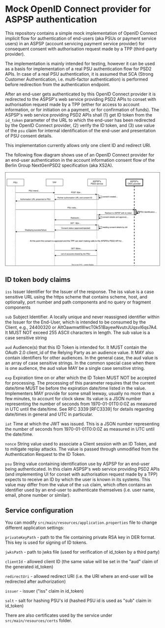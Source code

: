 # Mock OpenID Connect provider for ASPSP authentication

This repository contains a simple mock implementation of OpenID Connect implicit flow for authentication of end-users (aka PSUs or payment service users)
in an ASPSP (account servicing payment service provider) for consequent consent with authorisation request made by a TPP (third-party provider).

The implementation is mainly intended for testing, however it can be used as a basis for implementation of a real PSU authentication flow for PSD2 APIs.
In case of a real PSU authentication, it is assumed that SCA (Strong Customer Authentication, i.e. multi-factor authentication) is performed before
redirection from the authentication endpoint.

After an end-user gets authenticated by this OpenID Connect provider it is redirected to the ASPSP's web service providing PSD2 APIs to conset with
authorisation request made by a TPP (either for access to account information, or for initiation on a payment, or for confirmation of funds). The ASPSP's
web service providing PSD2 APIs shall (1) get ID token from the `id_token` parameter of the URL to which the end-user has been redirected by the OpenID
Connect provider, (2) verify the ID token, and (3) use value of the `psu` claim for internal identification of the end-user and presentation of
PSU consent details.

This implementation currently allows only one client ID and redirect URI.

The following flow diagram shows use of an OpenID Connect provider for an end-user authentication in the account information consent flow of the Berlin
Group NextGenPSD2 specification (aka XS2A).

![This is an image](docs/assets/NextGenPSD2%20ASPSP%20AIS%20auth%20flow%20diagram.svg)

## ID token body claims
 
`iss` Issuer Identifier for the Issuer of the response. The iss value is a case sensitive URL using the https scheme that contains scheme, host, and
optionally, port number and path components and no query or fragment components    

`sub` Subject Identifier. A locally unique and never reassigned identifier within the Issuer for the End-User, which is intended to be consumed by the
Client, e.g., 24400320 or AItOawmwtWwcT0k51BayewNvutrJUqsvl6qs7A4. It MUST NOT exceed 255 ASCII characters in length. The sub value is a case sensitive
string
  
`aud` Audience(s) that this ID Token is intended for. It MUST contain the OAuth 2.0 client_id of the Relying Party as an audience value. It MAY also
contain identifiers for other audiences. In the general case, the aud value is an array of case sensitive strings. In the common special case when there is
one audience, the aud value MAY be a single case sensitive string.  

`exp` Expiration time on or after which the ID Token MUST NOT be accepted for processing. The processing of this parameter requires that the current
date/time MUST be before the expiration date/time listed in the value. Implementers MAY provide for some small leeway, usually no more than a few minutes,
to account for clock skew. Its value is a JSON number representing the number of seconds from 1970-01-01T0:0:0Z as measured in UTC until the date/time. See
RFC 3339 [RFC3339] for details regarding date/times in general and UTC in particular.  

`iat` Time at which the JWT was issued. This is a JSON number representing the number of seconds from 1970-01-01T0:0:0Z as measured in UTC until the
date/time.
   
`nonce` String value used to associate a Client session with an ID Token, and to mitigate replay attacks. The value is passed through unmodified from the
Authentication Request to the ID Token.  

`psu` String value containing identification use by ASPSP for an end-user being authenticated. In this claim ASPSP's web service providing PSD2 APIs (and
implementing UI for conset with authorisation request made by a TPP) expects to receive an ID by which the user is known in its systems. This value may
differ from the value of the `sub` claim, which often contains an identifier used by an end-user to authenticate themselves (i.e. user name, email, phone
number or similar).

## Service configuration

You can modify `src/main/resources/application.properties` file to change different application settings:     

`privateKeyPath` - path to the file containing private RSA key in DER format. This key is used for signing of ID tokens.

`jwksPath` - path to jwks file (used for verification of id_token by a third party)  

`clientId` - allowed client ID (the same value will be set in the "aud" claim of the generated id_token)

`redirectUri` - allowed redirect URI (i.e. the URI where an end-user will be redirected after authorization)  

`issuer` - issuer ("iss" claim in id_token)  

`salt` - salt for hashing PSU's id (hashed PSU id is used as "sub" claim in id_token)  

There are also certificates used by the service under `src/main/resources/certs` folder.
